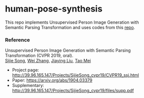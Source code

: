 # human-pose-synthesis
This repo implements Unsupervised Person Image Generation with Semantic Parsing Transformation and uses codes from this [repo](https://github.com/SijieSong/person_generation_spt).

### Reference
Unsupervised Person Image Generation with Semantic Parsing Transformation (CVPR 2019, oral).<br>
[Sijie Song](https://sijiesong.github.io/), [Wei Zhang](https://wzhang34.github.io/), [Jiaying Liu](http://icst.pku.edu.cn/struct/people/liujiaying.html), [Tao Mei](https://taomei.me/)

* Project page: http://39.96.165.147/Projects/SijieSong_cvpr19/CVPR19_ssj.html
* Paper: https://arxiv.org/abs/1904.03379
* Supplementary: http://39.96.165.147/Projects/SijieSong_cvpr19/files/supp.pdf
